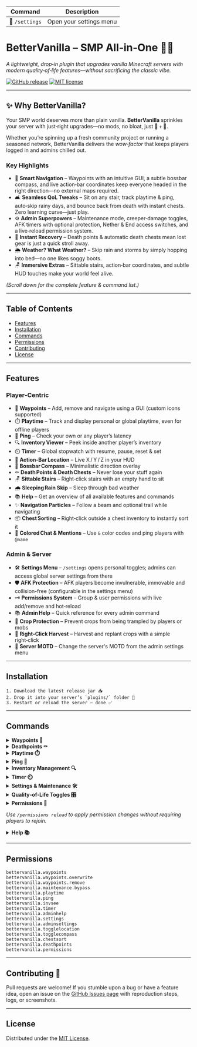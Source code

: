 | Command       | Description              |
| ------------- | ------------------------ |
| 🔧 `/settings` | Open your settings menu |
# BetterVanilla – SMP All‑in‑One 🍦✨

_A lightweight, drop‑in plugin that upgrades vanilla Minecraft servers with modern quality‑of‑life features—without sacrificing the classic vibe._

[![GitHub release](https://img.shields.io/github/v/release/davidstoegmueller/bettervanilla?style=flat-round)](https://github.com/davidstoegmueller/bettervanilla/releases)
[![MIT license](https://img.shields.io/badge/License-MIT-yellow.svg?style=flat-round)](LICENSE)

---

## ✨ Why BetterVanilla?

Your SMP world deserves more than plain vanilla. **BetterVanilla** sprinkles your server with just‑right upgrades—no mods, no bloat, just 🍦 + 🚀.

Whether you’re spinning up a fresh community project or running a seasoned network, BetterVanilla delivers the _wow‑factor_ that keeps players logged in and admins chilled out.

### Key Highlights

- 🧭 **Smart Navigation** – Waypoints with an intuitive GUI, a subtle bossbar compass, and live action‑bar coordinates keep everyone headed in the right direction—no external maps required.
- 🛋️ **Seamless QoL Tweaks** – Sit on any stair, track playtime & ping, auto‑skip rainy days, and bounce back from death with instant chests. Zero learning curve—just play.
- ⚙️ **Admin Superpowers** – Maintenance mode, creeper‑damage toggles, AFK timers with optional protection, Nether & End access switches, and a live‑reload permission system.
- 🔄 **Instant Recovery** – Death points & automatic death chests mean lost gear is just a quick stroll away.
- 🌦️ **Weather? What Weather?** – Skip rain and storms by simply hopping into bed—no one likes soggy boots.
- 🪑 **Immersive Extras** – Sittable stairs, action‑bar coordinates, and subtle HUD touches make your world feel alive.

_(Scroll down for the complete feature & command list.)_

---

## Table of Contents

- [Features](#features)
- [Installation](#installation)
- [Commands](#commands)
- [Permissions](#permissions)
- [Contributing](#contributing)
- [License](#license)

---

## Features

### Player‑Centric

- 🧭 **Waypoints** – Add, remove and navigate using a GUI (custom icons supported)
- ⏱️ **Playtime** – Track and display personal or global playtime, even for offline players
- 📡 **Ping** – Check your own or any player’s latency
- 🔍 **Inventory Viewer** – Peek inside another player’s inventory
- ⏲️ **Timer** – Global stopwatch with resume, pause, reset & set
- 📍 **Action‑Bar Location** – Live X / Y / Z in your HUD
- 🧭 **Bossbar Compass** – Minimalistic direction overlay
- ⚰️ **Death Points & Death Chests** – Never lose your stuff again
- 🪑 **Sittable Stairs** – Right‑click stairs with an empty hand to sit
- 🌧️ **Sleeping Rain Skip** – Sleep through bad weather
- 📚 **Help** – Get an overview of all available features and commands
- ✨ **Navigation Particles** – Follow a beam and optional trail while navigating
- 📦 **Chest Sorting** – Right‑click outside a chest inventory to instantly sort it
- 🎨 **Colored Chat & Mentions** – Use `&` color codes and ping players with `@name`

### Admin & Server

- 🛠️ **Settings Menu** – `/settings` opens personal toggles; admins can access global server settings from there
- 🛡️ **AFK Protection** – AFK players become invulnerable, immovable and collision-free (configurable in the settings menu)
- 🗝️ **Permissions System** – Group & user permissions with live add/remove and hot‑reload
- 📚 **Admin Help** – Quick reference for every admin command
- 🌾 **Crop Protection** – Prevent crops from being trampled by players or mobs
- 🌱 **Right‑Click Harvest** – Harvest and replant crops with a simple right‑click
- 💬 **Server MOTD** – Change the server's MOTD from the admin settings menu

---

## Installation

```text
1. Download the latest release jar 📥
2. Drop it into your server’s `plugins/` folder 📂
3. Restart or reload the server – done ✅
```

---

## Commands

<details><summary><strong>Waypoints 🧭</strong></summary>

| Command                            | Description                             |
| ---------------------------------- | --------------------------------------- |
| 🧭 `/waypoints` or `/wp`           | Open the waypoint GUI                   |
| ➕ `/waypoints add <name>`         | Add a waypoint at your current location |
| ➖ `/waypoints remove <name>`      | Remove an existing waypoint             |
| 📜 `/waypoints list`               | List all waypoints in the current world |
| 🚩 `/waypoints nav <name>`         | Start navigation to a waypoint          |
| 👥 `/waypoints player <player>`    | Navigate to another player's location   |
| 🎯 `/waypoints coords <x> <y> <z>` | Navigate to specific coordinates        |
| ❌ `/waypoints cancel`             | Cancel the current navigation           |

</details>

<details><summary><strong>Deathpoints ⚰️</strong></summary>

| Command                    | Description                   |
| -------------------------- | ----------------------------- |
| ⚰️ `/deathpoints` or `/dp` | Open death‑points GUI         |
| ❌ `/deathpoints cancel`   | Cancel death‑point navigation |

</details>

<details><summary><strong>Playtime ⏱️</strong></summary>

| Command                 | Description                       |
| ----------------------- | --------------------------------- |
| ⏱️ `/playtime` or `/pt` | Display your playtime             |
| ⏱️ `/playtime <player>` | Display another player's playtime |

</details>

<details><summary><strong>Ping 📡</strong></summary>

| Command             | Description                   |
| ------------------- | ----------------------------- |
| 📡 `/ping`          | Display your ping             |
| 📡 `/ping <player>` | Display another player's ping |

</details>

<details><summary><strong>Inventory Management 🔍</strong></summary>

| Command               | Description                          |
| --------------------- | ------------------------------------ |
| 🧳 `/invsee <player>` | View the inventory of another player |

</details>

<details><summary><strong>Timer ⏲️</strong></summary>

| Command                | Description                      |
| ---------------------- | -------------------------------- |
| ▶️ `/timer resume`     | Resume the timer                 |
| ⏸️ `/timer pause`      | Pause the timer                  |
| 🔄 `/timer reset`      | Reset the timer                  |
| ⏲️ `/timer set <time>` | Set the timer to a specific time |

</details>

<details><summary><strong>Settings & Maintenance 🛠️</strong></summary>
| Command       | Description              |
| ------------- | ------------------------ |
| 🔧 `/settings` | Open your settings menu |


</details>

<details><summary><strong>Quality‑of‑Life Toggles 🎛️</strong></summary>

| Command                       | Description                        |
| ----------------------------- | ---------------------------------- |
| 🗺️ `/togglelocation` or `/tl` | Enable/disable action‑bar location |
| 🧭 `/togglecompass` or `/tc`  | Enable/disable bossbar compass     |

</details>

<details><summary><strong>Permissions 🔑</strong></summary>

| Command                                                 | Description                             |
| ------------------------------------------------------- | --------------------------------------- |
| 🔑 `/permissions` or `/perms`                           | Permissions usage message               |
| ➕ `/permissions group addperm <group> <permission>`    | Add permission to a group               |
| ➖ `/permissions group removeperm <group> <permission>` | Remove permission from a group          |
| ➕ `/permissions user addperm <user> <permission>`      | Add permission to a user                |
| ➖ `/permissions user removeperm <user> <permission>`   | Remove permission from a user           |
| 🔄 `/permissions user setgroup <user> <group>`          | Set a user's group                      |
| 📋 `/permissions assignments`                           | List all group & user assignments       |
| 📋 `/permissions list`                                  | List all available permissions          |
| 🔄 `/permissions reload`                                | Reload the permissions config & reapply |

</details>

*Use `/permissions reload` to apply permission changes without requiring players to rejoin.*

<details><summary><strong>Help 📚</strong></summary>

| Command         | Description                    |
| --------------- | ------------------------------ |
| 📖 `/adminhelp` | List all admin commands        |
| 📖 `/help`      | In‑game help for BetterVanilla |

</details>

---

## Permissions

```text
bettervanilla.waypoints
bettervanilla.waypoints.overwrite
bettervanilla.waypoints.remove
bettervanilla.maintenance.bypass
bettervanilla.playtime
bettervanilla.ping
bettervanilla.invsee
bettervanilla.timer
bettervanilla.adminhelp
bettervanilla.settings
bettervanilla.adminsettings
bettervanilla.togglelocation
bettervanilla.togglecompass
bettervanilla.chestsort
bettervanilla.deathpoints
bettervanilla.permissions
```

---

## Contributing 🤝

Pull requests are welcome! If you stumble upon a bug or have a feature idea, open an issue on the [GitHub Issues page](https://github.com/davidstoegmueller/bettervanilla/issues) with reproduction steps, logs, or screenshots.

---

## License

Distributed under the [MIT License](LICENSE).
